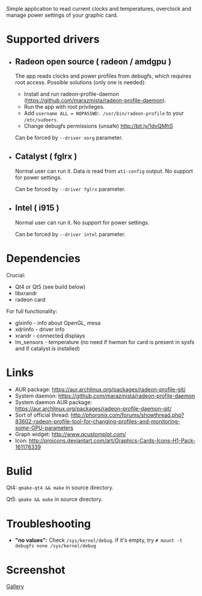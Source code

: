Simple application to read current clocks and temperatures, overclock and manage power settings of your graphic card.

# Supported drivers
* ## Radeon open source ( radeon / amdgpu )
  The app reads clocks and power profiles from debugfs, which requires root access. Possible solutions (only one is needed):
  * Install and run radeon-profile-daemon (https://github.com/marazmista/radeon-profile-daemon).
  * Run the app with root privileges.
  * Add `username ALL = NOPASSWD: /usr/bin/radeon-profile` to your `/etc/sudoers`.
  * Change debugfs permissions (unsafe) http://bit.ly/1dvQMhS

  Can be forced by `--driver xorg` parameter.

* ## Catalyst ( fglrx )
  Normal user can run it. Data is read from `ati-config` output. No support for power settings.

  Can be forced by `--driver fglrx` parameter.

* ## Intel ( i915 )
  Normal user can run it. No support for power settings.

  Can be forced by `--driver intel` parameter.

# Dependencies
Crucial:
* Qt4 or Qt5  (see build below)
* libxrandr
* radeon card

For full functionality:
* glxinfo - info about OpenGL, mesa
* xdriinfo - driver info
* xrandr - connected displays
* lm_sensors - temperature (no need if hwmon for card is present in sysfs and if catalyst is installed)

# Links

* AUR package: https://aur.archlinux.org/packages/radeon-profile-git/
* System daemon: https://github.com/marazmista/radeon-profile-daemon
* System daemon AUR package: https://aur.archlinux.org/packages/radeon-profile-daemon-git/
* Sort of official thread: http://phoronix.com/forums/showthread.php?83602-radeon-profile-tool-for-changing-profiles-and-monitoring-some-GPU-parameters
* Graph widget: http://www.qcustomplot.com/
* Icon: http://proicons.deviantart.com/art/Graphics-Cards-Icons-H1-Pack-161178339

# Bulid
Qt4: `qmake-qt4 && make` in source directory.

Qt5: `qmake && make` in source directory.

# Troubleshooting
* __"no values":__ Check `/sys/kernel/debug`. If it's empty, try `# mount -t debugfs none /sys/kernel/debug`

# Screenshot
[Gallery](https://imgur.com/a/vWEIl)
